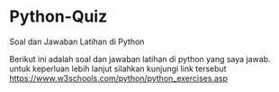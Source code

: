 # Python-Quiz
Soal dan Jawaban Latihan di Python

Berikut ini adalah soal dan jawaban latihan di python yang saya jawab.
untuk keperluan lebih lanjut silahkan kunjungi link tersebut https://www.w3schools.com/python/python_exercises.asp
